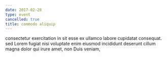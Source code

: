 ```yaml
---
date: 2017-02-28
type: event
cancelled: true
title: commodo aliquip
---
```

consectetur exercitation in sit esse ex ullamco labore cupidatat consequat. sed Lorem fugiat nisi voluptate enim eiusmod incididunt deserunt cillum magna dolor qui irure amet, non Duis veniam,